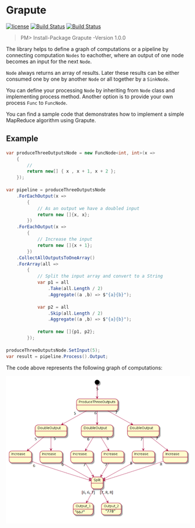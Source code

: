 # Grapute
[![license](https://img.shields.io/github/license/mashape/apistatus.svg?style=flat-square)]()
[![Build Status](https://travis-ci.org/zavolokas/Grapute.svg?branch=master)](https://travis-ci.org/zavolokas/Grapute)
[![Build Status](https://cloud.drone.io/api/badges/zavolokas/Grapute/status.svg)](https://cloud.drone.io/zavolokas/Grapute)

> PM> Install-Package Grapute -Version 1.0.0

The library helps to define a graph of computations or a pipeline by connecting computation `Nodes` to eachother, where an output of one node becomes an input for the next `Node`.

`Node` always returns an array of results. Later these results can be either consumed one by one by another `Node` or all together by a `SinkNode`.

You can define your processing `Node` by inheriting from `Node` class and implementing process method. Another option is to provide your own process `Func` to `FuncNode`.

You can find a sample code that demonstrates how to implement a simple MapReduce algorithm using Grapute.

## Example

```csharp
var produceThreeOutputsNode = new FuncNode<int, int>(x =>
    {
        //
        return new[] { x , x + 1, x + 2 };
    });

var pipeline = produceThreeOutputsNode
    .ForEachOutput(x =>
        {
            // As an output we have a doubled input
            return new []{x, x};
        })
    .ForEachOutput(x =>
        {
            // Increase the input
            return new []{x + 1};
        })
    .CollectAllOutputsToOneArray()
    .ForArray(all =>
        {
            // Split the input array and convert to a String
            var p1 = all
                .Take(all.Length / 2)
                .Aggregate((a ,b) => $"{a}{b}");

            var p2 = all
                .Skip(all.Length / 2)
                .Aggregate((a ,b) => $"{a}{b}");

            return new []{p1, p2};
        });

produceThreeOutputsNode.SetInput(5);
var result = pipeline.Process().Output;
```
The code above represents the following graph of computations:

![graph]

[graph]: images/graph.png "Graph of computations"
